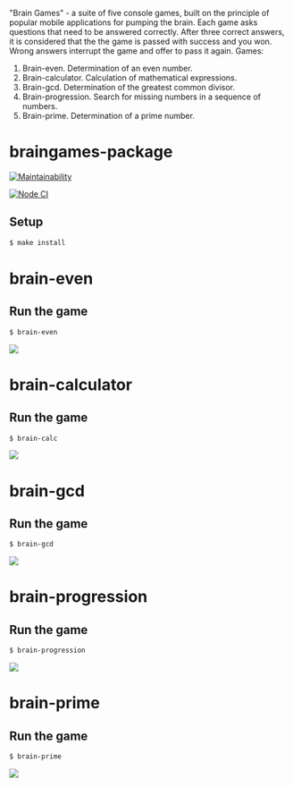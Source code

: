 "Brain Games" - a suite of five console games, built on the principle of popular mobile applications for pumping the brain. Each game asks questions that need to be answered correctly. After three correct answers, it is considered that the the game is passed with success and you won. Wrong answers interrupt the game and offer to pass it again. 
Games:
1) Brain-even. Determination of an even number.
2) Brain-calculator. Calculation of mathematical expressions.
3) Brain-gcd. Determination of the greatest common divisor.
4) Brain-progression. Search for missing numbers in a sequence of numbers.
5) Brain-prime. Determination of a prime number.

# braingames-package
[![Maintainability](https://api.codeclimate.com/v1/badges/6d6fa27caab3b226c0e9/maintainability)](https://codeclimate.com/github/nightshiftmaster/frontend-project-lvl1/maintainability)

[![Node CI](https://github.com/nightshiftmaster/frontend-project-lvl1/workflows/Node%20CI/badge.svg)](https://github.com/nightshiftmaster/frontend-project-lvl1/actions)

## Setup

```sh
$ make install
```

# brain-even

## Run the game

```sh
$ brain-even
```

<a href="https://asciinema.org/a/35PghFfv2pP9OyRdOAmRsaZGw" target="_blank"><img src="https://asciinema.org/a/35PghFfv2pP9OyRdOAmRsaZGw.svg" /></a>

# brain-calculator

## Run the game

```sh
$ brain-calc
```

<a href="https://asciinema.org/a/w9H7NGjrbAVb59Pv5DIZ6aGBW" target="_blank"><img src="https://asciinema.org/a/w9H7NGjrbAVb59Pv5DIZ6aGBW.svg" /></a>

# brain-gcd

## Run the game

```sh
$ brain-gcd
```

<a href="https://asciinema.org/a/sRD0U1G8qTP7LiiAVe2g0qkaA" target="_blank"><img src="https://asciinema.org/a/sRD0U1G8qTP7LiiAVe2g0qkaA.svg" /></a>

# brain-progression

## Run the game

```sh
$ brain-progression
```

<a href="https://asciinema.org/a/e4Fd3BsLXNb2363yYLKPLvKQA" target="_blank"><img src="https://asciinema.org/a/e4Fd3BsLXNb2363yYLKPLvKQA.svg" /></a>

# brain-prime

## Run the game

```sh
$ brain-prime
```

<a href="https://asciinema.org/a/nQxdhUOUrrsEVwa1kKxNqDfSr" target="_blank"><img src="https://asciinema.org/a/nQxdhUOUrrsEVwa1kKxNqDfSr.svg" /></a>